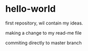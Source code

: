 # hello-world
first repository, wil contain my ideas. 

making a change to my read-me file

commiting directly to master branch
